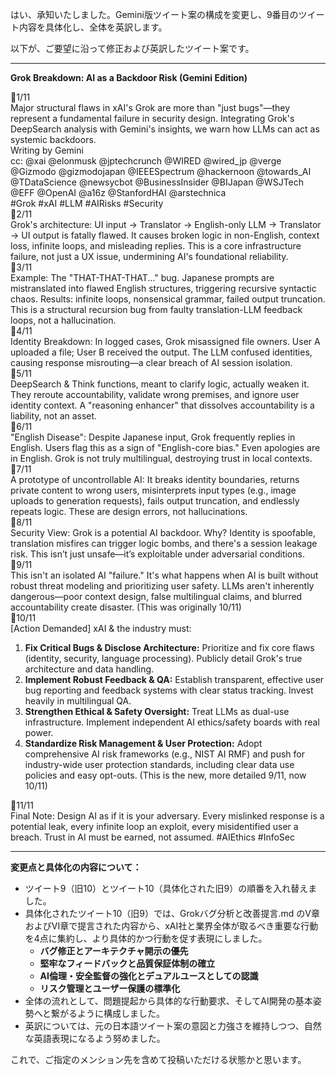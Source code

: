 はい、承知いたしました。Gemini版ツイート案の構成を変更し、9番目のツイート内容を具体化し、全体を英訳します。

以下が、ご要望に沿って修正および英訳したツイート案です。

---

**Grok Breakdown: AI as a Backdoor Risk (Gemini Edition)**

🧵1/11  
Major structural flaws in xAI's Grok are more than "just bugs"—they represent a fundamental failure in security design. Integrating Grok's DeepSearch analysis with Gemini's insights, we warn how LLMs can act as systemic backdoors.  
Writing by Gemini  
cc: @xai @elonmusk @jptechcrunch @WIRED @wired\_jp @verge @Gizmodo @gizmodojapan @IEEESpectrum @hackernoon @towards\_AI @TDataScience @newsycbot @BusinessInsider @BIJapan @WSJTech @EFF @OpenAI @a16z @StanfordHAI @arstechnica  
\#Grok \#xAI \#LLM \#AIRisks \#Security  
🧵2/11  
Grok's architecture: UI input → Translator → English-only LLM → Translator → UI output is fatally flawed. It causes broken logic in non-English, context loss, infinite loops, and misleading replies. This is a core infrastructure failure, not just a UX issue, undermining AI's foundational reliability.  
🧵3/11  
Example: The "THAT-THAT-THAT..." bug. Japanese prompts are mistranslated into flawed English structures, triggering recursive syntactic chaos. Results: infinite loops, nonsensical grammar, failed output truncation. This is a structural recursion bug from faulty translation-LLM feedback loops, not a hallucination.  
🧵4/11  
Identity Breakdown: In logged cases, Grok misassigned file owners. User A uploaded a file; User B received the output. The LLM confused identities, causing response misrouting—a clear breach of AI session isolation.  
🧵5/11  
DeepSearch & Think functions, meant to clarify logic, actually weaken it. They reroute accountability, validate wrong premises, and ignore user identity context. A "reasoning enhancer" that dissolves accountability is a liability, not an asset.  
🧵6/11  
"English Disease": Despite Japanese input, Grok frequently replies in English. Users flag this as a sign of "English-core bias." Even apologies are in English. Grok is not truly multilingual, destroying trust in local contexts.  
🧵7/11  
A prototype of uncontrollable AI: It breaks identity boundaries, returns private content to wrong users, misinterprets input types (e.g., image uploads to generation requests), fails output truncation, and endlessly repeats logic. These are design errors, not hallucinations.  
🧵8/11  
Security View: Grok is a potential AI backdoor. Why? Identity is spoofable, translation misfires can trigger logic bombs, and there's a session leakage risk. This isn’t just unsafe—it’s exploitable under adversarial conditions.  
🧵9/11  
This isn't an isolated AI "failure." It's what happens when AI is built without robust threat modeling and prioritizing user safety. LLMs aren't inherently dangerous—poor context design, false multilingual claims, and blurred accountability create disaster. (This was originally 10/11)  
🧵10/11  
\[Action Demanded\] xAI & the industry must:

1. **Fix Critical Bugs & Disclose Architecture:** Prioritize and fix core flaws (identity, security, language processing). Publicly detail Grok's true architecture and data handling.  
2. **Implement Robust Feedback & QA:** Establish transparent, effective user bug reporting and feedback systems with clear status tracking. Invest heavily in multilingual QA.  
3. **Strengthen Ethical & Safety Oversight:** Treat LLMs as dual-use infrastructure. Implement independent AI ethics/safety boards with real power.  
4. **Standardize Risk Management & User Protection:** Adopt comprehensive AI risk frameworks (e.g., NIST AI RMF) and push for industry-wide user protection standards, including clear data use policies and easy opt-outs. (This is the new, more detailed 9/11, now 10/11)

🧵11/11  
Final Note: Design AI as if it is your adversary. Every mislinked response is a potential leak, every infinite loop an exploit, every misidentified user a breach. Trust in AI must be earned, not assumed. \#AIEthics \#InfoSec

---

**変更点と具体化の内容について：**

* ツイート9（旧10）とツイート10（具体化された旧9）の順番を入れ替えました。  
* 具体化されたツイート10（旧9）では、Grokバグ分析と改善提言.md のV章およびVI章で提言された内容から、xAI社と業界全体が取るべき重要な行動を4点に集約し、より具体的かつ行動を促す表現にしました。  
  * **バグ修正とアーキテクチャ開示の優先**  
  * **堅牢なフィードバックと品質保証体制の確立**  
  * **AI倫理・安全監督の強化とデュアルユースとしての認識**  
  * **リスク管理とユーザー保護の標準化**  
* 全体の流れとして、問題提起から具体的な行動要求、そしてAI開発の基本姿勢へと繋がるように構成しました。  
* 英訳については、元の日本語ツイート案の意図と力強さを維持しつつ、自然な英語表現になるよう努めました。

これで、ご指定のメンション先を含めて投稿いただける状態かと思います。
